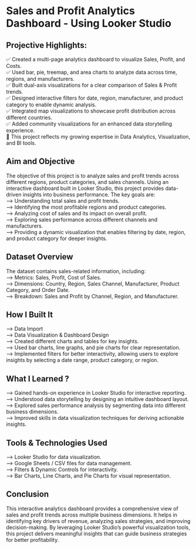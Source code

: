 # Sales and Profit Analytics Dashboard - Using Looker Studio

## Projective Highlights:
✅ Created a multi-page analytics dashboard to visualize Sales, Profit, and Costs.<br>
✅ Used bar, pie, treemap, and area charts to analyze data across time, regions, and manufacturers.<br>
✅ Built dual-axis visualizations for a clear comparison of Sales & Profit trends.<br>
✅ Designed interactive filters for date, region, manufacturer, and product category to enable dynamic analysis.<br>
✅ Integrated map visualizations to showcase profit distribution across different countries.<br>
✅ Added community visualizations for an enhanced data storytelling experience.<br>
🔗 This project reflects my growing expertise in Data Analytics, Visualization, and BI tools.<br>

## Aim and Objective
The objective of this project is to analyze sales and profit trends across different regions, product categories, and sales channels. Using an interactive dashboard built in Looker Studio, this project provides data-driven insights into business performance. The key goals are: <br>
--> Understanding total sales and profit trends. <br>
--> Identifying the most profitable regions and product categories. <br>
--> Analyzing cost of sales and its impact on overall profit.<br>
--> Exploring sales performance across different channels and manufacturers.<br>
--> Providing a dynamic visualization that enables filtering by date, region, and product category for deeper insights.<br>

## Dataset Overview
The dataset contains sales-related information, including: <br>
--> Metrics: Sales, Profit, Cost of Sales.<br>
--> Dimensions: Country, Region, Sales Channel, Manufacturer, Product Category, and Order Date.<br>
--> Breakdown: Sales and Profit by Channel, Region, and Manufacturer.<br>

## How I Built It
--> Data Import<br>
--> Data Visualization & Dashboard Design<br>
--> Created different charts and tables for key insights.<br>
--> Used bar charts, line graphs, and pie charts for clear representation.<br>
--> Implemented filters for better interactivity, allowing users to explore insights by selecting a date range, product category, or region.<br>

## What I Learned ?
--> Gained hands-on experience in Looker Studio for interactive reporting.<br>
--> Understood data storytelling by designing an intuitive dashboard layout.<br>
--> Explored sales performance analysis by segmenting data into different business dimensions.<br>
--> Improved skills in data visualization techniques for deriving actionable insights.<br>

## Tools & Technologies Used
--> Looker Studio for data visualization.<br>
--> Google Sheets / CSV files for data management.<br>
--> Filters & Dynamic Controls for interactivity.<br>
--> Bar Charts, Line Charts, and Pie Charts for visual representation.<br>

## Conclusion
This interactive analytics dashboard provides a comprehensive view of sales and profit trends across multiple business dimensions. It helps in identifying key drivers of revenue, analyzing sales strategies, and improving decision-making. By leveraging Looker Studio’s powerful visualization tools, this project delivers meaningful insights that can guide business strategies for better profitability.
